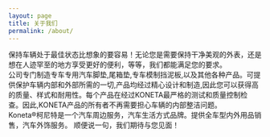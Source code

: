 ```yaml
---
layout: page
title: 关于我们
permalink: /about/
---
```

 
保持车辆处于最佳状态比想象的要容易！无论您是需要保持干净美观的外表，还是想在人迹罕至的地方享受更好的便利，等等，我们都能满足您的要求。  
公司专门制造专车专用汽车脚垫,尾箱垫,专车模制挡泥板,以及其他各种产品。可提供保护车辆内部和外部所需的一切,产品均经过精心设计和制造,因此您可以获得高的质量、样式和耐用性。每个产品在经过KONETA最严格的测试和质量控制检查。因此,KONETA产品的所有者不再需要担心车辆的内部整洁问题。  
Koneta®柯尼特是一个汽车周边服务，汽车生活方式品牌。提供全车型内外用品销售，汽车外饰服务。 
顺便说一句，我们期待与您见面！  
